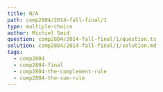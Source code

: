 ```yaml
---
title: N/A
path: comp2804/2014-fall-final/1
type: multiple-choice
author: Michiel Smid
question: comp2804/2014-fall-final/1/question.ts
solution: comp2804/2014-fall-final/1/solution.md
tags:
  - comp2804
  - comp2804-final
  - comp2804-the-complement-rule
  - comp2804-the-sum-rule
---
```

